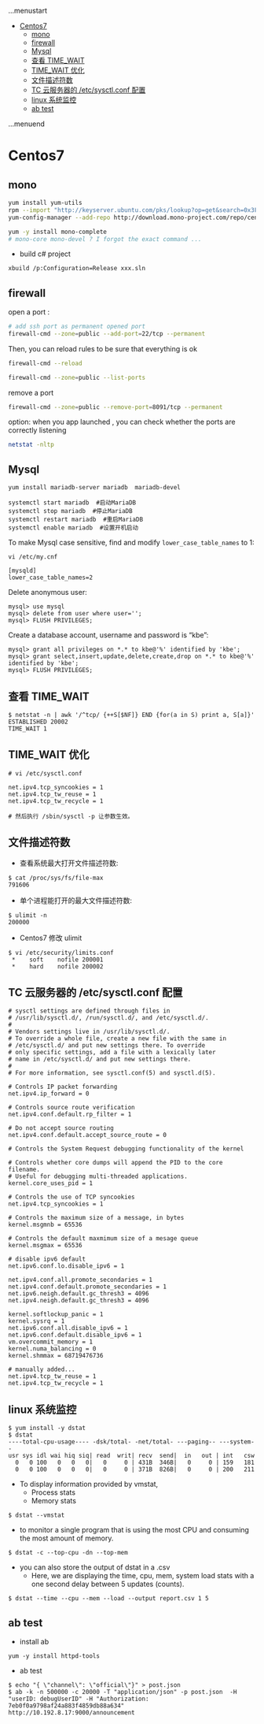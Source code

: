 ...menustart

 - [Centos7](#8db8d64778c367a62ad2b609fd6c2095)
     - [mono](#654db8a14a5f633b9ba85ec92dc51f7c)
     - [firewall](#36e5371ad91c9d2d09e9d7c0e76055db)
     - [Mysql](#9edb3c572b56b91542af659480518681)
     - [查看 TIME_WAIT](#6dfa7a8202801ab86e07a577ba4da59f)
     - [TIME_WAIT 优化](#0d0306c1df74d541e32e7dcbaaf0fe69)
     - [文件描述符数](#1056f9281c64e7ce0c0ad739e5640797)
     - [TC 云服务器的 /etc/sysctl.conf 配置](#c5bfde7337a2b4013d953a5ef1e298f3)
     - [linux 系统监控](#65395697d2dab77dd22f054b888fb803)
     - [ab test](#107aedca6bab06cabee6aac093e48464)

...menuend


<h2 id="8db8d64778c367a62ad2b609fd6c2095"></h2>

# Centos7




<h2 id="654db8a14a5f633b9ba85ec92dc51f7c"></h2>

## mono

```bash
yum install yum-utils
rpm --import "http://keyserver.ubuntu.com/pks/lookup?op=get&search=0x3FA7E0328081BFF6A14DA29AA6A19B38D3D831EF"
yum-config-manager --add-repo http://download.mono-project.com/repo/centos7/

yum -y install mono-complete  
# mono-core mono-devel ? I forgot the exact command ...
```

 - build c# project 

```bash
xbuild /p:Configuration=Release xxx.sln
```

<h2 id="36e5371ad91c9d2d09e9d7c0e76055db"></h2>

## firewall 

open a port :

```bash
# add ssh port as permanent opened port
firewall-cmd --zone=public --add-port=22/tcp --permanent
```


Then, you can reload rules to be sure that everything is ok

```bash
firewall-cmd --reload

firewall-cmd --zone=public --list-ports
```

remove a port

```bash
firewall-cmd --zone=public --remove-port=8091/tcp --permanent
```

option:  when you app launched , you can check whether the ports are correctly listening 

```bash
netstat -nltp
```

<h2 id="9edb3c572b56b91542af659480518681"></h2>

## Mysql

```
yum install mariadb-server mariadb  mariadb-devel

systemctl start mariadb  #启动MariaDB
systemctl stop mariadb  #停止MariaDB
systemctl restart mariadb  #重启MariaDB
systemctl enable mariadb  #设置开机启动
```

To make Mysql case sensitive,  find and modify `lower_case_table_names` to 1:

```
vi /etc/my.cnf

[mysqld]
lower_case_table_names=2
```

Delete anonymous user:

```
mysql> use mysql 
mysql> delete from user where user=''; 
mysql> FLUSH PRIVILEGES;
```

Create a database account, username and password is “kbe”:

```
mysql> grant all privileges on *.* to kbe@'%' identified by 'kbe';
mysql> grant select,insert,update,delete,create,drop on *.* to kbe@'%' identified by 'kbe';
mysql> FLUSH PRIVILEGES;
```


<h2 id="6dfa7a8202801ab86e07a577ba4da59f"></h2>

## 查看 TIME_WAIT

```
$ netstat -n | awk '/^tcp/ {++S[$NF]} END {for(a in S) print a, S[a]}'
ESTABLISHED 20002
TIME_WAIT 1
```

<h2 id="0d0306c1df74d541e32e7dcbaaf0fe69"></h2>

## TIME_WAIT 优化

```
# vi /etc/sysctl.conf

net.ipv4.tcp_syncookies = 1
net.ipv4.tcp_tw_reuse = 1
net.ipv4.tcp_tw_recycle = 1

# 然后执行 /sbin/sysctl -p 让参数生效。
```

<h2 id="1056f9281c64e7ce0c0ad739e5640797"></h2>

## 文件描述符数

 - 查看系统最大打开文件描述符数:

```
$ cat /proc/sys/fs/file-max
791606
```

 - 单个进程能打开的最大文件描述符数:

```
$ ulimit -n
200000
```

 - Centos7 修改 ulimit

```
$ vi /etc/security/limits.conf
 *    soft    nofile 200001
 *    hard    nofile 200002 
```

<h2 id="c5bfde7337a2b4013d953a5ef1e298f3"></h2>

## TC 云服务器的 /etc/sysctl.conf 配置

```
# sysctl settings are defined through files in
# /usr/lib/sysctl.d/, /run/sysctl.d/, and /etc/sysctl.d/.
#
# Vendors settings live in /usr/lib/sysctl.d/.
# To override a whole file, create a new file with the same in
# /etc/sysctl.d/ and put new settings there. To override
# only specific settings, add a file with a lexically later
# name in /etc/sysctl.d/ and put new settings there.
#
# For more information, see sysctl.conf(5) and sysctl.d(5).

# Controls IP packet forwarding
net.ipv4.ip_forward = 0

# Controls source route verification
net.ipv4.conf.default.rp_filter = 1

# Do not accept source routing
net.ipv4.conf.default.accept_source_route = 0

# Controls the System Request debugging functionality of the kernel

# Controls whether core dumps will append the PID to the core filename.
# Useful for debugging multi-threaded applications.
kernel.core_uses_pid = 1

# Controls the use of TCP syncookies
net.ipv4.tcp_syncookies = 1

# Controls the maximum size of a message, in bytes
kernel.msgmnb = 65536

# Controls the default maxmimum size of a mesage queue
kernel.msgmax = 65536

# disable ipv6 default
net.ipv6.conf.lo.disable_ipv6 = 1

net.ipv4.conf.all.promote_secondaries = 1
net.ipv4.conf.default.promote_secondaries = 1
net.ipv6.neigh.default.gc_thresh3 = 4096
net.ipv4.neigh.default.gc_thresh3 = 4096

kernel.softlockup_panic = 1
kernel.sysrq = 1
net.ipv6.conf.all.disable_ipv6 = 1
net.ipv6.conf.default.disable_ipv6 = 1
vm.overcommit_memory = 1
kernel.numa_balancing = 0
kernel.shmmax = 68719476736

# manually added...
net.ipv4.tcp_tw_reuse = 1
net.ipv4.tcp_tw_recycle = 1
```


<h2 id="65395697d2dab77dd22f054b888fb803"></h2>

## linux 系统监控

```
$ yum install -y dstat
$ dstat 
----total-cpu-usage---- -dsk/total- -net/total- ---paging-- ---system--
usr sys idl wai hiq siq| read  writ| recv  send|  in   out | int   csw 
  0   0 100   0   0   0|   0     0 | 431B  346B|   0     0 | 159   181 
  0   0 100   0   0   0|   0     0 | 371B  826B|   0     0 | 200   211 
```

 - To display information provided by vmstat,
    - Process stats
    - Memory stats

```
$ dstat --vmstat
```

 - to monitor a single program that is using the most CPU and consuming the most amount of memory.

```
$ dstat -c --top-cpu -dn --top-mem
```

 - you can also store the output of dstat in a .csv 
    - Here, we are displaying the time, cpu, mem, system load stats with a one second delay between 5 updates (counts).

```
$ dstat --time --cpu --mem --load --output report.csv 1 5
```


<h2 id="107aedca6bab06cabee6aac093e48464"></h2>

## ab test 

 - install ab

```
yum -y install httpd-tools 
```

 - ab test

```
$ echo "{ \"channel\": \"official\"}" > post.json
$ ab -k -n 500000 -c 20000 -T "application/json" -p post.json  -H "userID: debugUserID" -H "Authorization: 7eb0f0a9798af24a883f4859db88a634"  http://10.192.8.17:9000/announcement
```



